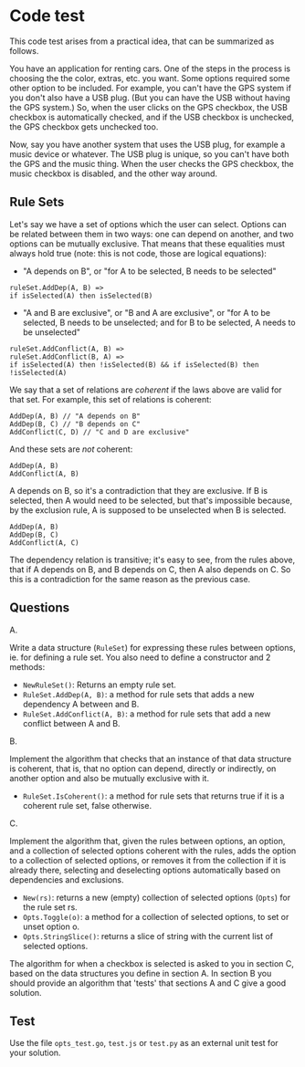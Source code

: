 # Code test

This code test arises from a practical idea, that can be summarized as follows.

You have an application for renting cars. One of the steps in the process is
choosing the the color, extras, etc. you want. Some options required some other
option to be included. For example, you can't have the GPS system if you don't
also have a USB plug. (But you can have the USB without having the GPS system.)
So, when the user clicks on the GPS checkbox, the USB checkbox is automatically
checked, and if the USB checkbox is unchecked, the GPS checkbox gets unchecked
too.

Now, say you have another system that uses the USB plug, for example a music
device or whatever. The USB plug is unique, so you can't have both the GPS and
the music thing. When the user checks the GPS checkbox, the music checkbox is
disabled, and the other way around.

## Rule Sets

Let's say we have a set of options which the user can select. Options can be
related between them in two ways: one can depend on another, and two options
can be mutually exclusive. That means that these equalities must always hold
true (note: this is not code, those are logical equations):

* "A depends on B", or "for A to be selected, B needs to be selected"
```
ruleSet.AddDep(A, B) =>
if isSelected(A) then isSelected(B)
```

* "A and B are exclusive",  or "B and A are exclusive",  or "for A to be
selected, B needs to be unselected; and for B to be selected, A needs to be
unselected"

```
ruleSet.AddConflict(A, B) =>
ruleSet.AddConflict(B, A) =>
if isSelected(A) then !isSelected(B) && if isSelected(B) then !isSelected(A)
```

We say that a set of relations are _coherent_ if the laws above are valid for
that set. For example, this set of relations is coherent: 

```
AddDep(A, B) // "A depends on B"
AddDep(B, C) // "B depends on C"
AddConflict(C, D) // "C and D are exclusive"
```

And these sets are _not_ coherent:

```
AddDep(A, B)
AddConflict(A, B)
```

A depends on B, so it's a contradiction that they are exclusive.  If B is
selected, then A would need to be selected, but that's impossible because, by
the exclusion rule, A is supposed to be unselected when B is selected. 

```
AddDep(A, B)
AddDep(B, C)
AddConflict(A, C)
```

The dependency relation is transitive; it's easy to see, from the rules above,
that if A depends on B, and B depends on C, then A also depends on C. So this
is a contradiction for the same reason as the previous case.

## Questions

A.

Write a data structure (`RuleSet`) for expressing these rules between options,
ie. for defining a rule set.  You also need to define a constructor and 2
methods:

* `NewRuleSet()`: Returns an empty rule set.
* `RuleSet.AddDep(A, B)`: a method for rule sets that adds a new dependency A
  between and B.
* `RuleSet.AddConflict(A, B)`: a method for rule sets that add a new conflict
  between A and B.

B.

Implement the algorithm that checks that an instance of that data structure is
coherent, that is, that no option can depend, directly or indirectly, on
another option and also be mutually exclusive with it.

* `RuleSet.IsCoherent()`: a method for rule sets that returns true if it is a
  coherent rule set, false otherwise.

C.

Implement the algorithm that, given the rules between options, an option, and a
collection of selected options coherent with the rules, adds the option to a
collection of selected options, or removes it from the collection if it is
already there, selecting and deselecting options automatically based on
dependencies and exclusions.

* `New(rs)`: returns a new (empty) collection of selected options (`Opts`) for
  the rule set rs.
* `Opts.Toggle(o)`: a method for a collection of selected options, to set or
  unset option o.
* `Opts.StringSlice()`: returns a slice of string with the current list of
  selected options.

The algorithm for when a checkbox is selected is asked to you in section C,
based on the data structures you define in section A. In section B you should
provide an algorithm that 'tests' that sections A and C give a good solution.


## Test

Use the file `opts_test.go`, `test.js` or `test.py` as an external unit test for your
solution.